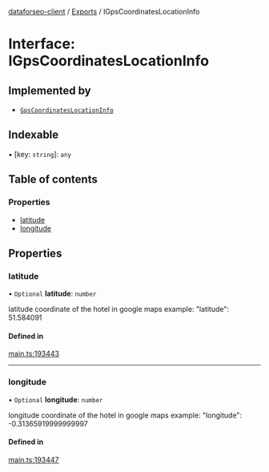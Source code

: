 [dataforseo-client](../README.md) / [Exports](../modules.md) / IGpsCoordinatesLocationInfo

# Interface: IGpsCoordinatesLocationInfo

## Implemented by

- [`GpsCoordinatesLocationInfo`](../classes/GpsCoordinatesLocationInfo.md)

## Indexable

▪ [key: `string`]: `any`

## Table of contents

### Properties

- [latitude](IGpsCoordinatesLocationInfo.md#latitude)
- [longitude](IGpsCoordinatesLocationInfo.md#longitude)

## Properties

### latitude

• `Optional` **latitude**: `number`

latitude coordinate of the hotel in google maps
example:
"latitude": 51.584091

#### Defined in

[main.ts:193443](https://github.com/dataforseo/TypeScriptClient/blob/7ca1aa4/main.ts#L193443)

___

### longitude

• `Optional` **longitude**: `number`

longitude coordinate of the hotel in google maps
example:
"longitude": -0.31365919999999997

#### Defined in

[main.ts:193447](https://github.com/dataforseo/TypeScriptClient/blob/7ca1aa4/main.ts#L193447)
